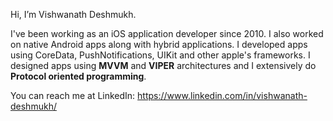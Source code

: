 Hi, I’m Vishwanath Deshmukh.

I've been working as an iOS application developer since 2010. I also worked on native Android apps along with hybrid applications. I developed apps using CoreData, PushNotifications, UIKit and other apple's frameworks.
I designed apps using **MVVM** and **VIPER** architectures and I extensively do **Protocol oriented programming**.

You can reach me at LinkedIn: https://www.linkedin.com/in/vishwanath-deshmukh/
